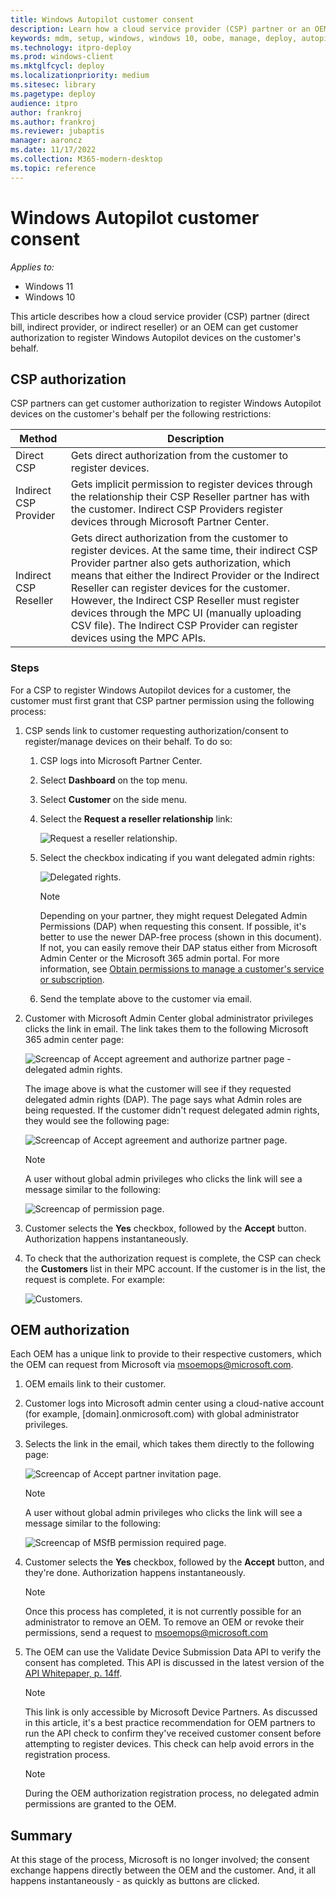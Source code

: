 ```yaml
---
title: Windows Autopilot customer consent
description: Learn how a cloud service provider (CSP) partner or an OEM can get customer authorization to register Windows Autopilot devices on the customer's behalf.
keywords: mdm, setup, windows, windows 10, oobe, manage, deploy, autopilot, ztd, zero-touch, partner, msfb, intune
ms.technology: itpro-deploy
ms.prod: windows-client
ms.mktglfcycl: deploy
ms.localizationpriority: medium
ms.sitesec: library
ms.pagetype: deploy
audience: itpro
author: frankroj
ms.author: frankroj
ms.reviewer: jubaptis
manager: aaroncz
ms.date: 11/17/2022
ms.collection: M365-modern-desktop
ms.topic: reference
---
```



# Windows Autopilot customer consent

*Applies to:*

- Windows 11
- Windows 10

This article describes how a cloud service provider (CSP) partner (direct bill, indirect provider, or indirect reseller) or an OEM can get customer authorization to register Windows Autopilot devices on the customer's behalf.

## CSP authorization

CSP partners can get customer authorization to register Windows Autopilot devices on the customer's behalf per the following restrictions:

| Method | Description |
|--------|-------------|
| Direct CSP | Gets direct authorization from the customer to register devices. |
| Indirect CSP Provider | Gets implicit permission to register devices through the relationship their CSP Reseller partner has with the customer. Indirect CSP Providers register devices through Microsoft Partner Center. |
| Indirect CSP Reseller | Gets direct authorization from the customer to register devices. At the same time, their indirect CSP Provider partner also gets authorization, which means that either the Indirect Provider or the Indirect Reseller can register devices for the customer. However, the Indirect CSP Reseller must register devices through the MPC UI (manually uploading CSV file). The Indirect CSP Provider can register devices using the MPC APIs. |

### Steps

For a CSP to register Windows Autopilot devices for a customer, the customer must first grant that CSP partner permission using the following process:

1. CSP sends link to customer requesting authorization/consent to register/manage devices on their behalf. To do so:
    1. CSP logs into Microsoft Partner Center.
    2. Select **Dashboard** on the top menu.
    3. Select **Customer** on the side menu.
    4. Select the **Request a reseller relationship** link:

        ![Request a reseller relationship.](images/csp1.png)

    5. Select the checkbox indicating if you want delegated admin rights:

        ![Delegated rights.](images/csp2.png)

        > [!NOTE]
        > Depending on your partner, they might request Delegated Admin Permissions (DAP) when requesting this consent. If possible, it's better to use the newer DAP-free process (shown in this document). If not, you can easily remove their DAP status either from Microsoft Admin Center or the Microsoft 365 admin portal. For more information, see [Obtain permissions to manage a customer's service or subscription](/partner-center/customers_revoke_admin_privileges).

    6. Send the template above to the customer via email.

2. Customer with Microsoft Admin Center global administrator privileges clicks the link in email. The link takes them to the following Microsoft 365 admin center page:

    ![Screencap of Accept agreement and authorize partner page - delegated admin rights.](images/csp3a.png)

    The image above is what the customer will see if they requested delegated admin rights (DAP). The page says what Admin roles are being requested. If the customer didn't request delegated admin rights, they would see the following page:

    ![Screencap of Accept agreement and authorize partner page.](images/csp3b.png)

    > [!NOTE]
    > A user without global admin privileges who clicks the link will see a message similar to the following:

    ![Screencap of permission page.](images/csp4.png)

3. Customer selects the **Yes** checkbox, followed by the **Accept** button. Authorization happens instantaneously.
4. To check that the authorization request is complete, the CSP can check the **Customers** list in their MPC account. If the customer is in the list, the request is complete. For example:

    ![Customers.](images/csp5.png)

## OEM authorization

Each OEM has a unique link to provide to their respective customers, which the OEM can request from Microsoft via msoemops@microsoft.com.

1. OEM emails link to their customer.
2. Customer logs into Microsoft admin center using a cloud-native account (for example, [domain].onmicrosoft.com) with global administrator privileges.
3. Selects the link in the email, which takes them directly to the following page:

    ![Screencap of Accept partner invitation page.](images/csp6.png)

    > [!NOTE]
    > A user without global admin privileges who clicks the link will see a message similar to the following:

    ![Screencap of MSfB permission required page.](images/csp7.png)

3. Customer selects the **Yes** checkbox, followed by the **Accept** button, and they're done. Authorization happens instantaneously.

    > [!NOTE]
    > Once this process has completed, it is not currently possible for an administrator to remove an OEM. To remove an OEM or revoke their permissions, send a request to msoemops@microsoft.com

4. The OEM can use the Validate Device Submission Data API to verify the consent has completed. This API is discussed in the latest version of the [API Whitepaper, p. 14ff](https://devicepartner.microsoft.com/assets/detail/windows-autopilot-integration-with-oem-api-design-whitepaper-docx).

    > [!NOTE]
    > This link is only accessible by Microsoft Device Partners. As discussed in this article, it's a best practice recommendation for OEM partners to run the API check to confirm they've received customer consent before attempting to register devices. This check can help avoid errors in the registration process.

    > [!NOTE]
    > During the OEM authorization registration process, no delegated admin permissions are granted to the OEM.

## Summary

At this stage of the process, Microsoft is no longer involved; the consent exchange happens directly between the OEM and the customer. And, it all happens instantaneously - as quickly as buttons are clicked.

